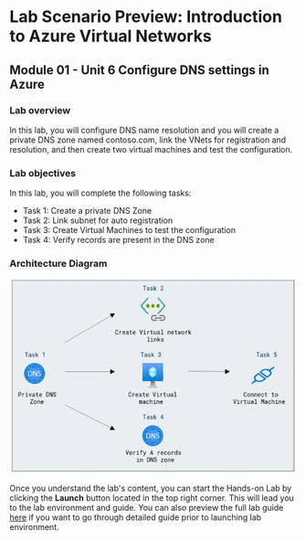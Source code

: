 # Lab Scenario Preview: Introduction to Azure Virtual Networks

## Module 01 - Unit 6 Configure DNS settings in Azure

### Lab overview

In this lab, you will configure DNS name resolution and you will create a private DNS zone named contoso.com, link the VNets for registration and resolution, and then create two virtual machines and test the configuration.

### Lab objectives
  
In this lab, you will complete the following tasks:

+ Task 1: Create a private DNS Zone
+ Task 2: Link subnet for auto registration
+ Task 3: Create Virtual Machines to test the configuration
+ Task 4: Verify records are present in the DNS zone

### Architecture Diagram

![](media/1-6.png) 

Once you understand the lab's content, you can start the Hands-on Lab by clicking the **Launch** button located in the top right corner. This will lead you to the lab environment and guide. You can also preview the full lab guide [here](https://experience.cloudlabs.ai/#/labguidepreview/a97e28a0-1c77-4579-82b7-4d5543dbcda7) if you want to go through detailed guide prior to launching lab environment.


